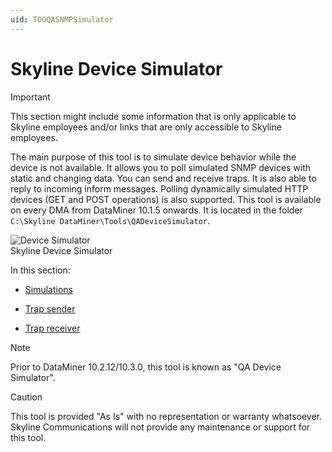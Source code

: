 ```yaml
---
uid: TOOQASNMPSimulator
---
```


# Skyline Device Simulator

> [!IMPORTANT]
> This section might include some information that is only applicable to Skyline employees and/or links that are only accessible to Skyline employees.

The main purpose of this tool is to simulate device behavior while the device is not available. It allows you to poll simulated SNMP devices with static and changing data. You can send and receive traps. It is also able to reply to incoming inform messages. Polling dynamically simulated HTTP devices (GET and POST operations) is also supported. This tool is available on every DMA from DataMiner 10.1.5 onwards. It is located in the folder `C:\Skyline DataMiner\Tools\QADeviceSimulator`.

![Device Simulator](~/develop/images/Skyline_Device_Simulator.png)
<br>Skyline Device Simulator

In this section:

- [Simulations](xref:Simulations)

- [Trap sender](xref:Trap_sender)

- [Trap receiver](xref:Trap_receiver)

> [!NOTE]
> Prior to DataMiner 10.2.12/10.3.0, this tool is known as "QA Device Simulator".

> [!CAUTION]
> This tool is provided "As Is" with no representation or warranty whatsoever. Skyline Communications will not provide any maintenance or support for this tool.

